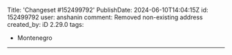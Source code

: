 Title: 'Changeset #152499792'
PublishDate: 2024-06-10T14:04:15Z
id: 152499792
user: anshanin
comment: Removed non-existing address
created_by: iD 2.29.0
tags:
- Montenegro

---
